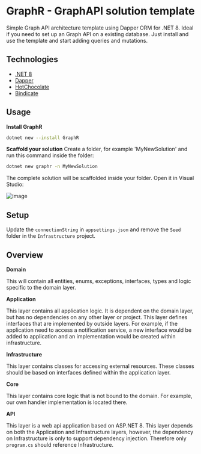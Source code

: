 # GraphR - GraphAPI solution template 

Simple Graph API architecture template using Dapper ORM for .NET 8.
Ideal if you need to set up an Graph API on a existing database. Just install and use the template and start adding queries and mutations.

## Technologies

- [.NET 8](https://github.com/dotnet/core)
- [Dapper](https://github.com/DapperLib/Dapper)
- [HotChocolate](https://github.com/ChilliCream/graphql-platform)
- [Bindicate](https://github.com/Tim-Maes/Bindicate)

## Usage

**Install GraphR**

```bash
dotnet new --install GraphR
```

**Scaffold your solution**
Create a folder, for example 'MyNewSolution' and run this command inside the folder:

```bash
dotnet new graphr -n MyNewSolution
```
The complete solution will be scaffolded inside your folder. Open it in Visual Studio:

![image](https://github.com/Tim-Maes/GraphR/assets/91606949/9f977670-cddb-48c6-8b4c-eb83c496845f)

## Setup

Update the `connectionString` in `appsettings.json` and remove the `Seed` folder in the `Infrastructure` project.

## Overview

**Domain**

This will contain all entities, enums, exceptions, interfaces, types and logic specific to the domain layer.

**Application**

This layer contains all application logic. It is dependent on the domain layer, but has no dependencies on any other layer or project. This layer defines interfaces that are implemented by outside layers. For example, if the application need to access a notification service, a new interface would be added to application and an implementation would be created within infrastructure.

**Infrastructure**

This layer contains classes for accessing external resources. These classes should be based on interfaces defined within the application layer.

**Core**

This layer contains core logic that is not bound to the domain. For example, our own handler implementation is located there.

**API**

This layer is a web api application based on ASP.NET 8. This layer depends on both the Application and Infrastructure layers, however, the dependency on Infrastructure is only to support dependency injection. Therefore only `program.cs` should reference Infrastructure.
